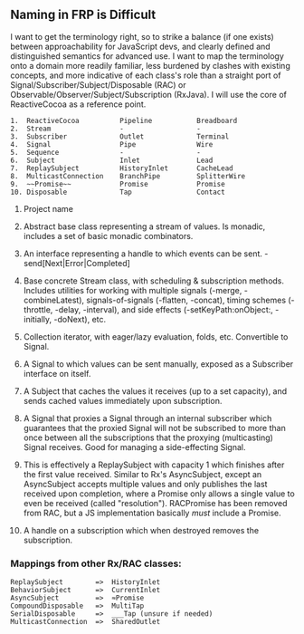 Naming in FRP is Difficult
--------------------------

I want to get the terminology right, so to strike a balance (if one exists) between approachability for JavaScript devs, and clearly defined and distinguished semantics for advanced use. I want to map the terminology onto a domain more readily familiar, less burdened by clashes with existing concepts, and more indicative of each class's role than a straight port of Signal/Subscriber/Subject/Disposable (RAC) or Observable/Observer/Subject/Subscription (RxJava). I will use the core of ReactiveCocoa as a reference point.

```
1.  ReactiveCocoa          Pipeline           Breadboard
2.  Stream                 -                  -
3.  Subscriber             Outlet             Terminal
4.  Signal                 Pipe               Wire
5.  Sequence               -                  -
6.  Subject                Inlet              Lead
7.  ReplaySubject          HistoryInlet       CacheLead
8.  MulticastConnection    BranchPipe         SplitterWire
9.  ~~Promise~~            Promise            Promise
10. Disposable             Tap                Contact
```

 1. Project name

 2. Abstract base class representing a stream of values. Is monadic, includes a set of basic monadic combinators.

 3. An interface representing a handle to which events can be sent. -send[Next|Error|Completed]

 4. Base concrete Stream class, with scheduling & subscription methods. Includes utilities for working with multiple signals (-merge, -combineLatest), signals-of-signals (-flatten, -concat), timing schemes (-throttle, -delay, -interval), and side effects (-setKeyPath:onObject:, -initially, -doNext), etc.

 5. Collection iterator, with eager/lazy evaluation, folds, etc. Convertible to Signal.

 6. A Signal to which values can be sent manually, exposed as a Subscriber interface on itself.

 7. A Subject that caches the values it receives (up to a set capacity), and sends cached values immediately upon subscription.

 8. A Signal that proxies a Signal through an internal subscriber which guarantees that the proxied Signal will not be subscribed to more than once between all the subscriptions that the proxying (multicasting) Signal receives. Good for managing a side-effecting Signal.

 9. This is effectively a ReplaySubject with capacity 1 which finishes after the first value received. Similar to Rx's AsyncSubject, except an AsyncSubject accepts multiple values and only publishes the last received upon completion, where a Promise only allows a single value to even be received (called "resolution"). RACPromise has been removed from RAC, but a JS implementation basically *must* include a Promise.

 10. A handle on a subscription which when destroyed removes the subscription.

### Mappings from other Rx/RAC classes:
```
ReplaySubject        =>  HistoryInlet
BehaviorSubject      =>  CurrentInlet
AsyncSubject         =>  ≈Promise
CompoundDisposable   =>  MultiTap
SerialDisposable     =>  ___Tap (unsure if needed)
MulticastConnection  =>  SharedOutlet
```
